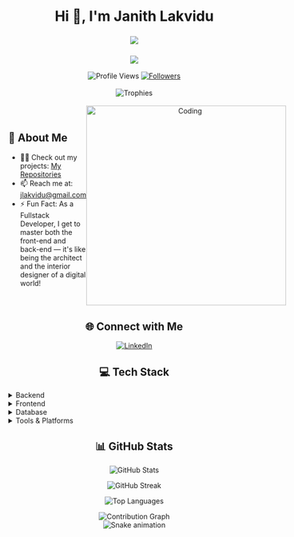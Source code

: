 <h1 align="center">Hi 👋, I'm Janith Lakvidu</h1>
<h3 align="center">
  <img src="https://readme-typing-svg.herokuapp.com/?lines=Full+Stack+Developer;Always+learning+new+things&center=true&size=20&color=36BCF7FF&duration=3000&pause=1000&repeat=true">
</h3>
<h3 align="center">
  <img src="https://readme-typing-svg.herokuapp.com/?lines=Building+Tomorrow's+Applications;One+Stack+at+a+Time&center=true&size=18&color=FF6B6B&font=Pacifico&duration=3000&pause=1000&repeat=true">
</h3>
<div align="center">
  <img src="https://komarev.com/ghpvc/?username=jlakvidu&label=Profile%20views&color=0e75b6&style=for-the-badge" alt="Profile Views" />
  
  <a href="https://github.com/jlakvidu?tab=followers">
    <img src="https://img.shields.io/github/followers/jlakvidu?label=Followers&style=for-the-badge&color=0e75b6" alt="Followers" />
  </a>
</div>

<br/>

<div align="center">
  <img src="https://github-profile-trophy.vercel.app/?username=jlakvidu&theme=algolia&margin-w=15&margin-h=15&row=2&column=4&no-frame=true" alt="Trophies"/>
</div>

<br/>

<div style="display: flex; align-items: center; justify-content: space-between;">
  <div style="flex: 1;">
    <h2>🚀 About Me</h2>
    <ul>
      <li>👨‍💻 Check out my projects: <a href="https://github.com/jlakvidu?tab=repositories">My Repositories</a></li>
      <li>📫 Reach me at: <a href="mailto:jlakvidu@gmail.com">jlakvidu@gmail.com</a></li>
      <li>⚡ Fun Fact: As a Fullstack Developer, I get to master both the front-end and back-end — it's like being the architect and the interior designer of a digital world!</li>
    </ul>
  </div>
  <div style="flex: 1; text-align: center;">
    <img src="https://raw.githubusercontent.com/jlakvidu/jlakvidu/main/coding.gif" width="400" alt="Coding" style="max-width: 100%;" />
  </div>
</div>

<h2 align="center">🌐 Connect with Me</h2>
<p align="center">
  <a href="https://linkedin.com/in/janith-lakvidu" target="_blank">
    <img src="https://img.shields.io/badge/LinkedIn-0077B5?style=for-the-badge&logo=linkedin&logoColor=white" alt="LinkedIn"/>
  </a>
</p>

<h2 align="center">💻 Tech Stack</h2>

<details>
  <summary>Backend</summary>
  <p align="center">
    <img src="https://skillicons.dev/icons?i=java,nodejs,python,spring" />
  </p>
</details>

<details>
  <summary>Frontend</summary>
  <p align="center">
    <img src="https://skillicons.dev/icons?i=angular,typescript,react,html,css,tailwind" />
  </p>
</details>

<details>
  <summary>Database</summary>
  <p align="center">
    <img src="https://skillicons.dev/icons?i=mongodb,mysql" />
  </p>
</details>

<details>
  <summary>Tools & Platforms</summary>
  <p align="center">
    <img src="https://skillicons.dev/icons?i=git,github,postman,vscode,figma" />
  </p>
</details>

<h2 align="center">📊 GitHub Stats</h2>

<p align="center">
  <img src="https://github-readme-stats.vercel.app/api?username=jlakvidu&show_icons=true&theme=tokyonight&hide_border=true&count_private=true" alt="GitHub Stats" />
</p>

<p align="center">
  <img src="https://github-readme-streak-stats.herokuapp.com/?user=jlakvidu&theme=tokyonight&hide_border=true" alt="GitHub Streak" />
</p>

<p align="center">
  <img src="https://github-readme-stats.vercel.app/api/top-langs/?username=jlakvidu&theme=tokyonight&hide_border=true&layout=compact" alt="Top Languages" />
</p>

<div align="center">
  <img src="https://github-readme-activity-graph.vercel.app/graph?username=jlakvidu&theme=tokyo-night&hide_border=true" alt="Contribution Graph" />
</div>

<!-- Snake animation -->
<div align="center">
  <img src="https://github.com/jlakvidu/jlakvidu/blob/output/github-contribution-grid-snake.svg" alt="Snake animation" />
</div>
